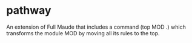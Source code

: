 # pathway
An extension of Full Maude that includes a command (top MOD .) which transforms the module MOD by moving all its rules to the top.
